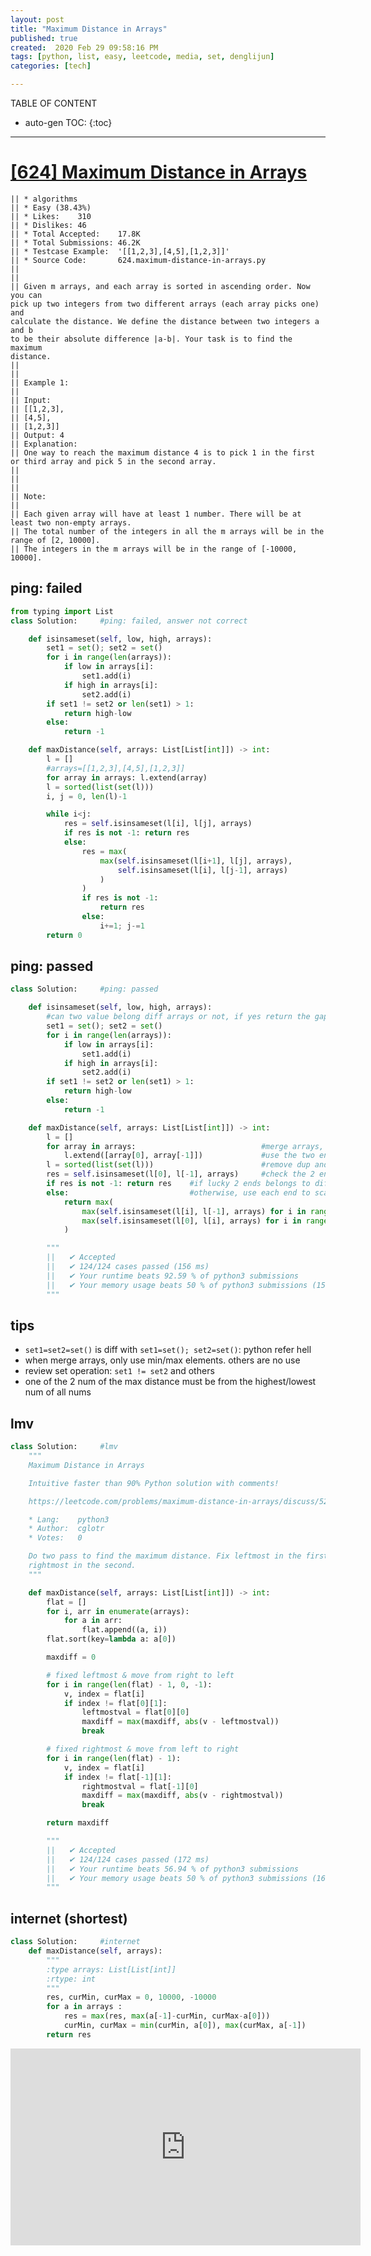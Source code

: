 ```yaml
---
layout: post
title: "Maximum Distance in Arrays"
published: true
created:  2020 Feb 29 09:58:16 PM
tags: [python, list, easy, leetcode, media, set, denglijun]
categories: [tech]

---
```


TABLE OF CONTENT

* auto-gen TOC:
{:toc}

- - -

# [[624] Maximum Distance in Arrays](https://leetcode.com/problems/maximum-distance-in-arrays/description/)

    || * algorithms
    || * Easy (38.43%)
    || * Likes:    310
    || * Dislikes: 46
    || * Total Accepted:    17.8K
    || * Total Submissions: 46.2K
    || * Testcase Example:  '[[1,2,3],[4,5],[1,2,3]]'
    || * Source Code:       624.maximum-distance-in-arrays.py
    || 
    || 
    || Given m arrays, and each array is sorted in ascending order. Now you can
    pick up two integers from two different arrays (each array picks one) and
    calculate the distance. We define the distance between two integers a and b
    to be their absolute difference |a-b|. Your task is to find the maximum
    distance.
    || 
    || 
    || Example 1:
    || 
    || Input: 
    || [[1,2,3],
    || ⁠[4,5],
    || ⁠[1,2,3]]
    || Output: 4
    || Explanation: 
    || One way to reach the maximum distance 4 is to pick 1 in the first or third array and pick 5 in the second array.
    || 
    || 
    || 	
    || Note:
    || 
    || Each given array will have at least 1 number. There will be at least two non-empty arrays.
    || The total number of the integers in all the m arrays will be in the range of [2, 10000].
    || The integers in the m arrays will be in the range of [-10000, 10000].

## ping: failed

```python
from typing import List
class Solution:     #ping: failed, answer not correct

    def isinsameset(self, low, high, arrays):
        set1 = set(); set2 = set()
        for i in range(len(arrays)):
            if low in arrays[i]:
                set1.add(i)
            if high in arrays[i]:
                set2.add(i)
        if set1 != set2 or len(set1) > 1:
            return high-low
        else:
            return -1

    def maxDistance(self, arrays: List[List[int]]) -> int:
        l = []
        #arrays=[[1,2,3],[4,5],[1,2,3]]
        for array in arrays: l.extend(array)
        l = sorted(list(set(l)))
        i, j = 0, len(l)-1

        while i<j:
            res = self.isinsameset(l[i], l[j], arrays)
            if res is not -1: return res
            else:
                res = max(
                    max(self.isinsameset(l[i+1], l[j], arrays),
                        self.isinsameset(l[i], l[j-1], arrays)
                    )
                )
                if res is not -1:
                    return res
                else:
                    i+=1; j-=1
        return 0
```

## ping: passed

```python
class Solution:     #ping: passed

    def isinsameset(self, low, high, arrays):
        #can two value belong diff arrays or not, if yes return the gap
        set1 = set(); set2 = set()
        for i in range(len(arrays)):
            if low in arrays[i]:
                set1.add(i)
            if high in arrays[i]:
                set2.add(i)
        if set1 != set2 or len(set1) > 1:
            return high-low
        else:
            return -1

    def maxDistance(self, arrays: List[List[int]]) -> int:
        l = []
        for array in arrays:                            #merge arrays, but only
            l.extend([array[0], array[-1]])             #use the two ends
        l = sorted(list(set(l)))                        #remove dup and sort
        res = self.isinsameset(l[0], l[-1], arrays)     #check the 2 ends
        if res is not -1: return res    #if lucky 2 ends belongs to diff arr
        else:                           #otherwise, use each end to scan
            return max(
                max(self.isinsameset(l[i], l[-1], arrays) for i in range(len(l)-1)),
                max(self.isinsameset(l[0], l[i], arrays) for i in range(1, len(l)))
            )

        """
        ||   ✔ Accepted
        ||   ✔ 124/124 cases passed (156 ms)
        ||   ✔ Your runtime beats 92.59 % of python3 submissions
        ||   ✔ Your memory usage beats 50 % of python3 submissions (15.8 MB)
        """
```

## tips

* `set1=set2=set()` is diff with `set1=set(); set2=set()`: python refer hell
* when merge arrays, only use min/max elements. others are no use
* review set operation: `set1 != set2` and others
* one of the 2 num of the max distance must be from the highest/lowest num of all nums

## lmv

```python
class Solution:     #lmv
    """
    Maximum Distance in Arrays

    Intuitive faster than 90% Python solution with comments!

    https://leetcode.com/problems/maximum-distance-in-arrays/discuss/525668

    * Lang:    python3
    * Author:  cglotr
    * Votes:   0

    Do two pass to find the maximum distance. Fix leftmost in the first pass & fix
    rightmost in the second.
    """

    def maxDistance(self, arrays: List[List[int]]) -> int:
        flat = []
        for i, arr in enumerate(arrays):
            for a in arr:
                flat.append((a, i))
        flat.sort(key=lambda a: a[0])

        maxdiff = 0

        # fixed leftmost & move from right to left
        for i in range(len(flat) - 1, 0, -1):
            v, index = flat[i]
            if index != flat[0][1]:
                leftmostval = flat[0][0]
                maxdiff = max(maxdiff, abs(v - leftmostval))
                break

        # fixed rightmost & move from left to right
        for i in range(len(flat) - 1):
            v, index = flat[i]
            if index != flat[-1][1]:
                rightmostval = flat[-1][0]
                maxdiff = max(maxdiff, abs(v - rightmostval))
                break

        return maxdiff

        """
        ||   ✔ Accepted
        ||   ✔ 124/124 cases passed (172 ms)
        ||   ✔ Your runtime beats 56.94 % of python3 submissions
        ||   ✔ Your memory usage beats 50 % of python3 submissions (16 MB)
        """
```

## internet (shortest)

```python
class Solution:     #internet
    def maxDistance(self, arrays):
        """
        :type arrays: List[List[int]]
        :rtype: int
        """
        res, curMin, curMax = 0, 10000, -10000
        for a in arrays :
            res = max(res, max(a[-1]-curMin, curMax-a[0]))
            curMin, curMax = min(curMin, a[0]), max(curMax, a[-1])
        return res
```

<iframe width="560" height="315" src="https://www.youtube.com/embed/Rnr7vK2k788" frameborder="0" allow="accelerometer; autoplay; encrypted-media; gyroscope; picture-in-picture" allowfullscreen></iframe>
